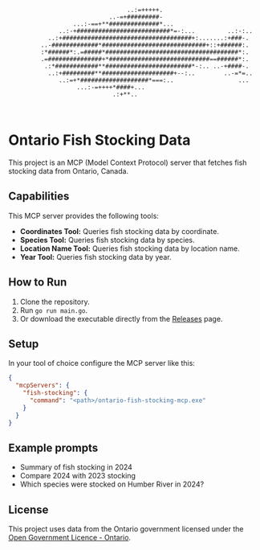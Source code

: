 ```
                                 ..:=+++++.                                
                            ..-=+#########-                                
                  ...:-==+**##############*...                             
              ..:-+##########################*=-:...         ..:-:..       
           ..:+####################################+:.......:+###-.        
         ..-#############*#############################+::+######:.        
         :*######*:.=#####*#####################################*:.        
         .=###############+*############################==######*:.        
          .:*############**########################*-:.. ..-+####-.        
           ..:+#########**####################+--:..        ..-=*=..       
              ..:=+*###################*===:..                  ...        
                   ...:-=++++*####+...                                     
                             .:+**..                                       
                                                                           
                                                                         
```

# Ontario Fish Stocking Data

This project is an MCP (Model Context Protocol) server that fetches fish stocking data from Ontario, Canada.

## Capabilities

This MCP server provides the following tools:

*   **Coordinates Tool:** Queries fish stocking data by coordinate.
*   **Species Tool:** Queries fish stocking data by species.
*   **Location Name Tool:** Queries fish stocking data by location name.
*   **Year Tool:** Queries fish stocking data by year.

## How to Run

1.  Clone the repository.
2.  Run `go run main.go`.
3.  Or download the executable directly from the [Releases](https://github.com/fagnercarvalho/ontario-fish-stocking-mcp/releases) page. 

## Setup

In your tool of choice configure the MCP server like this:

```json
{
  "mcpServers": {
    "fish-stocking": {
      "command": "<path>/ontario-fish-stocking-mcp.exe"
    }
  }
}
```

## Example prompts

- Summary of fish stocking in 2024
- Compare 2024 with 2023 stocking
- Which species were stocked on Humber River in 2024?

## License

This project uses data from the Ontario government licensed under the [Open Government Licence - Ontario](https://www.ontario.ca/page/open-government-licence-ontario).